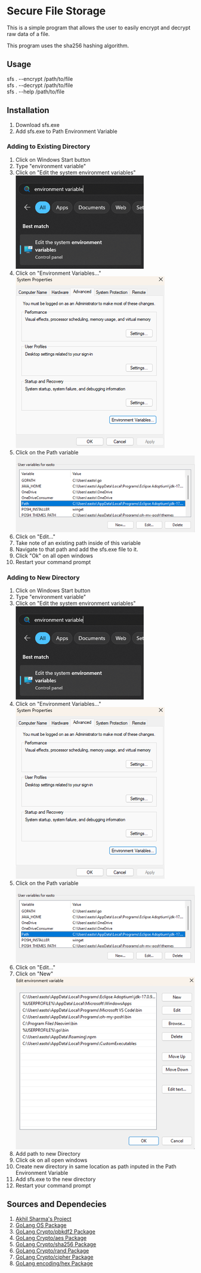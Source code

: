 # Secure File Storage

This is a simple program that allows the user to easily encrypt and decrypt raw data of a file.

This program uses the sha256 hashing algorithm.

## Usage

sfs . --encrypt /path/to/file  
sfs . --decrypt /path/to/file  
sfs . --help /path/to/file

## Installation

1. Download sfs.exe
2. Add sfs.exe to Path Environment Variable

### Adding to Existing Directory
1. Click on Windows Start button
2. Type "environment variable"
3. Click on "Edit the system environment variables"
![](./images/env-variable.png.png)
4. Click on "Environment Variables..."
![](./images/env-variable-2.png.png)
5. Click on the Path variable 
![](./images/path-var.png.png)
6. Click on "Edit..."
6. Take note of an existing path inside of this variable
7. Navigate to that path and add the sfs.exe file to it. 
8. Click "Ok" on all open windows
9. Restart your command prompt

### Adding to New Directory
1. Click on Windows Start button
2. Type "environment variable"
3. Click on "Edit the system environment variables"
![](./images/env-variable.png.png)
4. Click on "Environment Variables..."
![](./images/env-variable-2.png.png)
5. Click on the Path variable 
![](./images/path-var.png.png)
6. Click on "Edit..."
7. Click on "New"
![](./images/path-var-2.png.png)
8. Add path to new Directory
9. Click ok on all open windows
10. Create new directory in same location as path inputed in the Path Environment Variable
11. Add sfs.exe to the new directory
12. Restart your command prompt 

## Sources and Dependecies
1. [Akhil Sharma's Project](https://github.com/AkhilSharma90/go-file-encrypt)
2. [GoLang OS Package](https://pkg.go.dev/os@go1.22.4#pkg-overview)
3. [GoLang Crypto/pbkdf2 Package](https://pkg.go.dev/golang.org/x/crypto/pbkdf2#pkg-functions)
4. [GoLang Crypto/aes Package](https://pkg.go.dev/crypto/aes@go1.22.4)
5. [GoLang Crypto/sha256 Package](https://pkg.go.dev/crypto/sha256@go1.22.4)
6. [GoLang Crypto/rand Package](https://pkg.go.dev/crypto/aes@go1.22.4)
7. [GoLang Crypto/cipher Package](https://pkg.go.dev/crypto/cipher@go1.22.4)
8. [GoLang encoding/hex Package](https://pkg.go.dev/encoding/hex@go1.22.4)